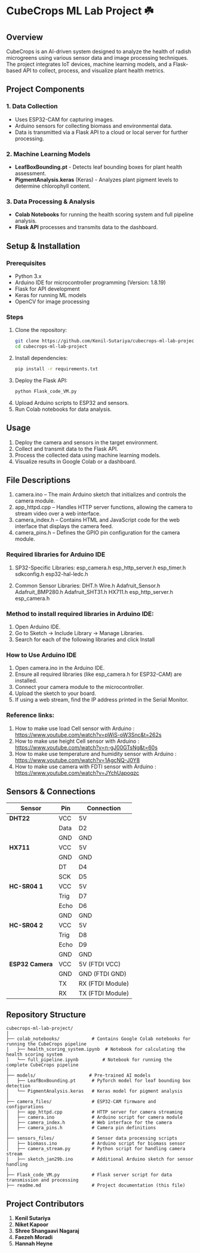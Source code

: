 # CubeCrops ML Lab Project ☘️

## Overview
CubeCrops is an AI-driven system designed to analyze the health of radish microgreens using various sensor data and image processing techniques. The project integrates IoT devices, machine learning models, and a Flask-based API to collect, process, and visualize plant health metrics.

## Project Components
### 1. Data Collection
- Uses ESP32-CAM for capturing images.
- Arduino sensors for collecting biomass and environmental data.
- Data is transmitted via a Flask API to a cloud or local server for further processing.

### 2. Machine Learning Models
- **LeafBoxBounding.pt** - Detects leaf bounding boxes for plant health assessment.
- **PigmentAnalysis.keras** (Keras) - Analyzes plant pigment levels to determine chlorophyll content.

### 3. Data Processing & Analysis
- **Colab Notebooks** for running the health scoring system and full pipeline analysis.
- **Flask API** processes and transmits data to the dashboard.

## Setup & Installation
### Prerequisites
- Python 3.x
- Arduino IDE for microcontroller programming (Version: 1.8.19)
- Flask for API development
- Keras for running ML models
- OpenCV for image processing

### Steps
1. Clone the repository:
   ```bash
   git clone https://github.com/Kenil-Sutariya/cubecrops-ml-lab-project.git
   cd cubecrops-ml-lab-project
   ```
2. Install dependencies:
   ```bash
   pip install -r requirements.txt
   ```
3. Deploy the Flask API:
   ```bash
   python Flask_code_VM.py
   ```
4. Upload Arduino scripts to ESP32 and sensors.
5. Run Colab notebooks for data analysis.

## Usage
1. Deploy the camera and sensors in the target environment.
2. Collect and transmit data to the Flask API.
3. Process the collected data using machine learning models.
4. Visualize results in Google Colab or a dashboard.

## File Descriptions
1. camera.ino – The main Arduino sketch that initializes and controls the camera module.
2. app_httpd.cpp – Handles HTTP server functions, allowing the camera to stream video over a web interface.
3. camera_index.h – Contains HTML and JavaScript code for the web interface that displays the camera feed.
4. camera_pins.h – Defines the GPIO pin configuration for the camera module.

### Required libraries for Arduino IDE

1. SP32-Specific Libraries:
esp_camera.h
esp_http_server.h 
esp_timer.h 
sdkconfig.h
esp32-hal-ledc.h

2. Common Sensor Libraries:
DHT.h 
Wire.h 
Adafruit_Sensor.h 
Adafruit_BMP280.h 
Adafruit_SHT31.h 
HX711.h
esp_http_server.h
esp_camera.h

### Method to install required libraries in Arduino IDE:
1. Open Arduino IDE.
2. Go to Sketch → Include Library → Manage Libraries.
3. Search for each of the following libraries and click Install

### How to Use Arduino IDE

1. Open camera.ino in the Arduino IDE.
2. Ensure all required libraries (like esp_camera.h for ESP32-CAM) are installed.
3. Connect your camera module to the microcontroller.
4. Upload the sketch to your board.
5. If using a web stream, find the IP address printed in the Serial Monitor.

### Reference links:
1. How to make use load Cell sensor with Arduino : https://www.youtube.com/watch?v=pWiS-oW3Snc&t=262s
2. How to make use height Cell sensor with Arduino : https://www.youtube.com/watch?v=n-gJ00GTsNg&t=60s
3. How to make use temperature and humidity sensor with Arduino : https://www.youtube.com/watch?v=1AgcNQ-J0Y8
4. How to make use camera with FDTI sensor with Arduino : https://www.youtube.com/watch?v=JYchUapoqzc

## Sensors & Connections

| Sensor         | Pin  | Connection       |
|--------------|------|-----------------|
| **DHT22**     | VCC  | 5V             |
|              | Data  | D2             |
|              | GND   | GND            |
| **HX711**    | VCC  | 5V             |
|              | GND   | GND            |
|              | DT    | D4             |
|              | SCK   | D5             |
| **HC-SR04 1** | VCC  | 5V             |
|              | Trig  | D7             |
|              | Echo  | D6             |
|              | GND   | GND            |
| **HC-SR04 2** | VCC  | 5V             |
|              | Trig  | D8             |
|              | Echo  | D9             |
|              | GND   | GND            |
| **ESP32 Camera** | VCC  | 5V (FTDI VCC) |
|                  | GND  | GND (FTDI GND) |
|                  | TX   | RX (FTDI Module) |
|                  | RX   | TX (FTDI Module) |


## Repository Structure
```
cubecrops-ml-lab-project/
│
├── colab_notebooks/            # Contains Google Colab notebooks for running the CubeCrops pipeline
│   ├── health_scoring_system.ipynb  # Notebook for calculating the health scoring system
│   └── full_pipeline.ipynb         # Notebook for running the complete CubeCrops pipeline
│
├── models/                    # Pre-trained AI models
│   ├── LeafBoxBounding.pt      # PyTorch model for leaf bounding box detection
│   └── PigmentAnalysis.keras   # Keras model for pigment analysis
│
├── camera_files/               # ESP32-CAM firmware and configurations
│   ├── app_httpd.cpp           # HTTP server for camera streaming
│   ├── camera.ino              # Arduino script for camera module
│   ├── camera_index.h          # Web interface for the camera
│   ├── camera_pins.h           # Camera pin definitions
│
├── sensors_files/              # Sensor data processing scripts
│   ├── biomass.ino             # Arduino script for biomass sensor
│   ├── camera_stream.py        # Python script for handling camera stream
│   ├── sketch_jan29b.ino       # Additional Arduino sketch for sensor handling
│
├── Flask_code_VM.py            # Flask server script for data transmission and processing
├── readme.md                   # Project documentation (this file)
```

## Project Contributors

1. **Kenil Sutariya** 
2. **Niket Kapoor** 
3. **Shree Shangaavi Nagaraj**
4. **Faezeh Moradi**
5. **Hannah Heyne** 
